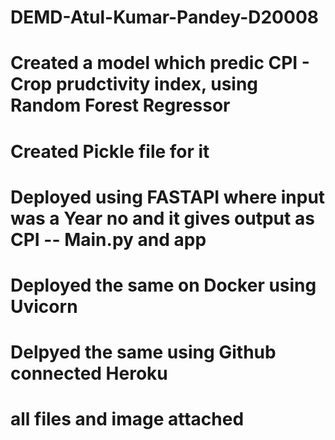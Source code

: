 # DEMD-Atul-Kumar-Pandey-D20008

# Created a model which predic CPI - Crop prudctivity index, using Random Forest Regressor

# Created Pickle file for it

# Deployed using FASTAPI where input was a Year no and it gives output as CPI -- Main.py and app

# Deployed the same on Docker using Uvicorn

# Delpyed the same using Github connected Heroku

# all files and image attached
